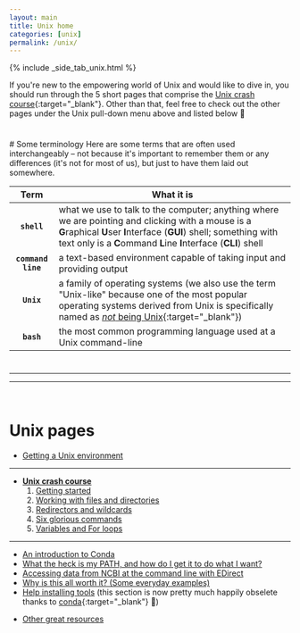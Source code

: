 ```yaml
---
layout: main
title: Unix home
categories: [unix]
permalink: /unix/
---
```


{% include _side_tab_unix.html %}

If you're new to the empowering world of Unix and would like to dive in, you should run through the 5 short pages that comprise the [Unix crash course](/unix/unix-intro){:target="_blank"}. Other than that, feel free to check out the other pages under the Unix pull-down menu above and listed below 🙂

<hr style="height:10px; visibility:hidden;" />
# Some terminology 
Here are some terms that are often used interchangeably – not because it's important to remember them or any differences (it's not for most of us), but just to have them laid out somewhere. 

| Term     | What it is          |
|:-------------:|------------------|
| **`shell`** | what we use to talk to the computer; anything where we are pointing and clicking with a mouse is a **G**raphical **U**ser **I**nterface (**GUI**) shell; something with text only is a **C**ommand **L**ine **I**nterface (**CLI**) shell |  
| **`command line`** | a text-based environment capable of taking input and providing output |  
| **`Unix`** | a family of operating systems (we also use the term "Unix-like" because one of the most popular operating systems derived from Unix is specifically named as [*not* being Unix](https://en.wikipedia.org/wiki/GNU){:target="_blank"}) |  
| **`bash`** | the most common programming language used at a Unix command-line |  

<hr style="height:10px; visibility:hidden;" />

---
---
<br>

# Unix pages

* [Getting a Unix environment](/unix/getting_unix_env)

---

* **[Unix crash course](/unix/unix-intro)**  
	1. [Getting started](/unix/getting-started)
	2. [Working with files and directories](/unix/working-with-files-and-dirs)
	3. [Redirectors and wildcards](/unix/wild-redirectors)
	4. [Six glorious commands](/unix/six-glorious-commands)
	5. [Variables and For loops](/unix/for-loops)  

---

* [An introduction to Conda](/unix/conda-intro)
* [What the heck is my PATH, and how do I get it to do what I want?](/unix/modifying_your_path)
* [Accessing data from NCBI at the command line with EDirect](/unix/ncbi_eutils)
* [Why is this all worth it? (Some everyday examples)](/unix/why)
* [Help installing tools](/unix/installing_tools) (this section is now pretty much happily obselete thanks to [conda](https://conda.io/en/latest/){:target="_blank"} 🙂)
<!--* [Some useful one-liners](/bash/one_liners)-->
* [Other great resources](/unix/other_resources)  
